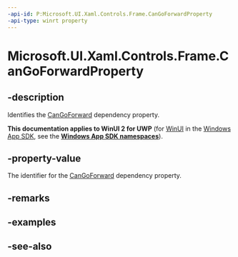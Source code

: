 ```yaml
---
-api-id: P:Microsoft.UI.Xaml.Controls.Frame.CanGoForwardProperty
-api-type: winrt property
---
```


<!-- Property syntax
public Windows.UI.Xaml.DependencyProperty CanGoForwardProperty { get; }
-->

# Microsoft.UI.Xaml.Controls.Frame.CanGoForwardProperty

## -description
Identifies the [CanGoForward](frame_cangoforward.md) dependency property.

**This documentation applies to WinUI 2 for UWP** (for [WinUI](/windows/apps/winui/winui3/) in the [Windows App SDK](/windows/apps/windows-app-sdk/), see the **[Windows App SDK namespaces](/windows/windows-app-sdk/api/winrt/)**).

## -property-value
The identifier for the [CanGoForward](frame_cangoforward.md) dependency property.

## -remarks

## -examples

## -see-also
